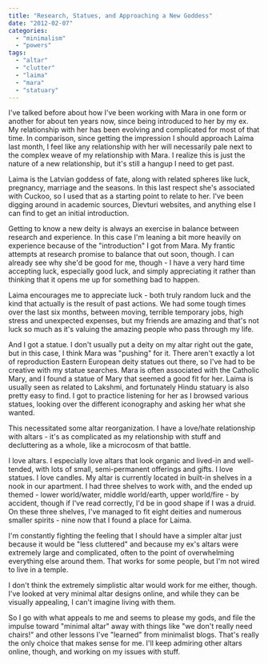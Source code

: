 ```yaml
---
title: "Research, Statues, and Approaching a New Goddess"
date: "2012-02-07"
categories: 
  - "minimalism"
  - "powers"
tags: 
  - "altar"
  - "clutter"
  - "laima"
  - "mara"
  - "statuary"
---
```


I've talked before about how I've been working with Mara in one form or another for about ten years now, since being introduced to her by my ex. My relationship with her has been evolving and complicated for most of that time. In comparison, since getting the impression I should approach Laima last month, I feel like any relationship with her will necessarily pale next to the complex weave of my relationship with Mara. I realize this is just the nature of a new relationship, but it's still a hangup I need to get past.

Laima is the Latvian goddess of fate, along with related spheres like luck, pregnancy, marriage and the seasons. In this last respect she's associated with Cuckoo, so I used that as a starting point to relate to her. I've been digging around in academic sources, Dievturi websites, and anything else I can find to get an initial introduction.

Getting to know a new deity is always an exercise in balance between research and experience. In this case I'm leaning a bit more heavily on experience because of the "introduction" I got from Mara. My frantic attempts at research promise to balance that out soon, though. I can already see why she'd be good for me, though - I have a very hard time accepting luck, especially good luck, and simply appreciating it rather than thinking that it opens me up for something bad to happen.

Laima encourages me to appreciate luck - both truly random luck and the kind that actually is the result of past actions. We had some tough times over the last six months, between moving, terrible temporary jobs, high stress and unexpected expenses, but my friends are amazing and that's not luck so much as it's valuing the amazing people who pass through my life.

And I got a statue. I don't usually put a deity on my altar right out the gate, but in this case, I think Mara was "pushing" for it. There aren't exactly a lot of reproduction Eastern European deity statues out there, so I've had to be creative with my statue searches. Mara is often associated with the Catholic Mary, and I found a statue of Mary that seemed a good fit for her. Laima is usually seen as related to Lakshmi, and fortunately Hindu statuary is also pretty easy to find. I got to practice listening for her as I browsed various statues, looking over the different iconography and asking her what she wanted.

This necessitated some altar reorganization. I have a love/hate relationship with altars - it's as complicated as my relationship with stuff and decluttering as a whole, like a microcosm of that battle.

I love altars. I especially love altars that look organic and lived-in and well-tended, with lots of small, semi-permanent offerings and gifts. I love statues. I love candles. My altar is currently located in built-in shelves in a nook in our apartment. I had three shelves to work with, and the ended up themed - lower world/water, middle world/earth, upper world/fire - by accident, though if I've read correctly, I'd be in good shape if I was a druid. On these three shelves, I've managed to fit eight deities and numerous smaller spirits - nine now that I found a place for Laima.

I'm constantly fighting the feeling that I should have a simpler altar just because it would be "less cluttered" and because my ex's altars were extremely large and complicated, often to the point of overwhelming everything else around them. That works for some people, but I'm not wired to live in a temple.

I don't think the extremely simplistic altar would work for me either, though. I've looked at very minimal altar designs online, and while they can be visually appealing, I can't imagine living with them.

So I go with what appeals to me and seems to please my gods, and file the impulse toward "minimal altar" away with things like "we don't really need chairs!" and other lessons I've "learned" from minimalist blogs. That's really the only choice that makes sense for me. I'll keep admiring other altars online, though, and working on my issues with stuff.
